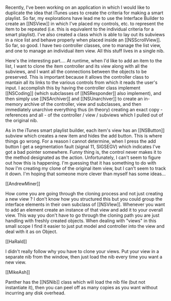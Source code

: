 Recently, I've been working on an application in which I would like to duplicate the idea that iTunes uses to create the criteria for making a smart playlist.  So far, my explorations have lead me to use the Interface Builder to create an [[NSView]] in which I've placed my controls, etc. to represent the item to be repeated (i.e. this is equivalent to the individual criteria for a smart playlist).  I've also created a class which is able to lay out its subviews in a nice list and behave properly when placed inside an [[NSScrollView]].  So far, so good.  I have two controller classes, one to manage the list view, and one to manage an individual item view.  All this stuff lives in a single nib.

Here's the interesting part....  At runtime, when I'd like to add an item to the list, I want to clone the item controller and its view along with all the subviews, and I want all the connections between the objects to be preserved.  This is important because it allows the controller class to mantain all its links to the various controls from which it reads the user's input.  I accomplish this by having the controller class implement [[NSCoding]] (which subclasses of [[NSResponder]] also implement), and then simply use [[NSArchiver]] and [[NSUnarchiver]] to create an in-memory archive of the controller, view and subclasses, and then immediately unarchive everything thus (in theory) creating an exact copy - references and all - of the controller / view / subviews which I pulled out of the original nib.

As in the iTunes smart playlist builder, each item's view has an [[NSButton]] subview which creates a new item and hides the add button.  This is where things go wrong.  For a reason I cannot determine, when I press the add button I get a segmentation fault (signal 11, SIGSEGV) which indicates I've got a bad pointer somewhere.  Funny thing is, the control never makes it to the method designated as the action.  Unfortunately, I can't seem to figure out how this is happening.  I'm guessing that it has something to do with how I'm creating my clone of the original item view, but I can't seem to track it down.  I'm hoping that someone more clever than myself has some ideas...

[[AndrewMiner]]

How come you are going through the cloning process and not just creating a new view ? I don't know how you structured this but you could group the interface elements in their own subclass of [[NSVIew]]. Whenever you want to add an element create an instance of that view and add it to your overall view. This way you don't have to go through the cloning path you are just handling with freshly created objects. When dealing with "views" in this small scope I find it easier to just put model and controller into the view and deal with it as on Object.

[[HaRald]]

I didn't really follow why you have to clone your views. Put your view in a separate nib from the window, then just load the nib every time you want a new view.

[[MikeAsh]]

Panther has the [[NSNib]] class which will load the nib file (but not instantiate it), then you can peel off as many copies as you want without incurring any disk overhead.